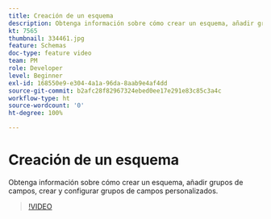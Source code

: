 ```yaml
---
title: Creación de un esquema
description: Obtenga información sobre cómo crear un esquema, añadir grupos de campos, crear y configurar grupos de campos personalizados.
kt: 7565
thumbnail: 334461.jpg
feature: Schemas
doc-type: feature video
team: PM
role: Developer
level: Beginner
exl-id: 168550e9-e304-4a1a-96da-8aab9e4af4dd
source-git-commit: b2afc28f82967324ebed0ee17e291e83c85c3a4c
workflow-type: ht
source-wordcount: '0'
ht-degree: 100%

---
```


# Creación de un esquema

Obtenga información sobre cómo crear un esquema, añadir grupos de campos, crear y configurar grupos de campos personalizados.

>[!VIDEO](https://video.tv.adobe.com/v/334461?quality=12&learn=on)
